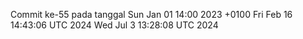 Commit ke-55 pada tanggal Sun Jan 01 14:00 2023 +0100
Fri Feb 16 14:43:06 UTC 2024
Wed Jul  3 13:28:08 UTC 2024
